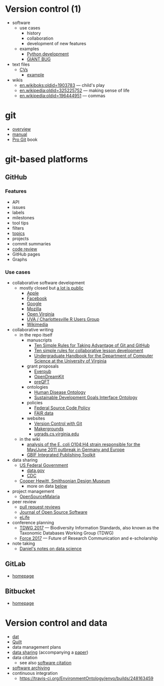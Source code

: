 # Version control (1)

- software
  - use cases
    - history
    - collaboration
    - development of new features
  - examples
    - [Python development](https://github.com/python)
    - [GIANT BUG](https://github.com/MrMEEE/bumblebee-Old-and-abbandoned/commit/a047be85247755cdbe0acce6f1dafc8beb84f2ac)
- text files
  - [CVs](https://github.com/search?utf8=%E2%9C%93&q=cv&type=)
    - [example](https://github.com/bamos/cv)
- wikis
  - [en.wikiboks:oldid=1903783](https://en.wikibooks.org/w/index.php?title=QEMU/Installing_QEMU&diff=prev&oldid=1903783) &mdash; child's play
  - [en.wikipedia:oldid=325225752](https://en.wikipedia.org/w/index.php?title=The_Human_Centipede_%28First_Sequence%29&diff=325225944&oldid=325225752) &mdash; making sense of life
  - [en.wikipedia:oldid=196444951](https://en.wikipedia.org/w/index.php?title=National_Hockey_League_awards&diff=196583627&oldid=196444951) &mdash; commas

# git

* [overview](http://rogerdudler.github.io/git-guide/)
* [manual](https://git-scm.com/docs/user-manual.html)
* [Pro Git](https://git-scm.com/book/en/v2) book

# git-based platforms

## GitHub


### Features

- API
- issues
- labels
- milestones
- tool tips
- filters
- [topics](https://github.com/search?q=topic%3Agit)
- projects
- commit summaries
- [code review](https://github.com/features/code-review)
- GitHub pages
- Graphs

### Use cases

- collaborative software development
  - mostly closed but [a lot is public](https://github.com/trending)
    - [Apple](https://github.com/apple)
    - [Facebook](https://github.com/facebook)
    - [Google](https://github.com/google)
    - [Mozilla](https://github.com/mozilla)
    - [Open Virginia](https://github.com/openva)
    - [UVA / Charlottesville R Users Group](https://github.com/UVa-R-Users-Group)
    - [Wikimedia](https://github.com/wikimedia)
- collaborative writing
  - in the repo itself
    - manuscripts
      - [Ten Simple Rules for Taking Advantage of Git and GitHub](https://github.com/ypriverol/github-paper)
      - [Ten simple rules for collaborative lesson development](https://github.com/swcarpentry/collaborative-lesson-development)
      - [Undergraduate Handbook for the Department of Computer Science at the University of Virginia](https://github.com/uva-cs/ugrad-handbook)
    - grant proposals
      - [Everpub](https://github.com/everpub/openscienceprize)
      - [OpenDreamKit](https://github.com/OpenDreamKit/OpenDreamKit/tree/master/Proposal)
      - [preQFT](https://github.com/drjjmc/preQFT_proposal)
    - ontologies
      - [Human Disease Ontology](https://github.com/DiseaseOntology/HumanDiseaseOntology)
      - [Sustainable Development Goals Interface Ontology](https://github.com/SDG-InterfaceOntology/sdgio)
    - policies
      - [Federal Source Code Policy](https://sourcecode.cio.gov/)
      - [FAIR data ](https://github.com/FAIR-Data-EG/consultation)
    - websites
      - [Version Control with Git](http://swcarpentry.github.io/git-novice/)
      - [Makergrounds](https://github.com/scholarslab/makergrounds)
      - [ugrads.cs.virginia.edu](https://github.com/uva-cs/ugrads.cs)
  - in the wiki
    - [analysis of the E. coli O104:H4 strain responsible for the May/June 2011 outbreak in Germany and Europe](https://github.com/ehec-outbreak-crowdsourced/BGI-data-analysis/wiki)
    - [GBIF Integrated Publishing Toolkit](https://github.com/gbif/ipt/wiki/IPT2ManualNotes.wiki)
- data sharing
  - [US Federal Government](https://github.com/unitedstates)
    - [data.gov](https://github.com/GSA/data.gov/)
    - [CDC](https://github.com/cdcepi)
  - [Cooper Hewitt, Smithsonian Design Museum](https://github.com/cooperhewitt/collection)
    - more on data [below](https://github.com/UVA-DSI/git-intro/blob/master/usage-examples.md#version-control-and-data)
- project management
  - [OpenSourceMalaria](https://github.com/OpenSourceMalaria)
- peer review
  - [pull request reviews](https://help.github.com/articles/about-pull-request-reviews/)
  - [Journal of Open Source Software](https://github.com/openjournals/joss-reviews/issues)
  - [eLife](https://github.com/elifesciences-publications)
- conference planning
  - [TDWG 2017](https://tdwg.github.io/conferences/2017/call-for-abstracts/instructions/) &mdash; Biodiversity Information Standards, also known as the Taxonomic Databases Working Group (TDWG)
  - [Force 2017](https://github.com/force11/force2017) &mdash; Future of Research Communication and e-scholarship
- note taking
  - [Daniel's notes on data science](https://github.com/Daniel-Mietchen/datascience/)

## GitLab

* [homepage](http://gitlab.org/)

## Bitbucket

* [homepage](https://bitbucket.org/)

# Version control and data

- [dat](https://datproject.org/)
- [Quilt](https://github.com/Daniel-Mietchen/ideas/issues/242)
- data management plans
- [data sharing](https://github.com/bw4sz/Occupy/blob/master/InputData/ObservedData.csv) (accompanying a [paper](https://doi.org/10.1016/j.fooweb.2017.05.002))
- data citation
  - see also [software citation]()
- [software archiving](https://www.software.ac.uk/blog/2016-09-26-making-code-citable-zenodo-and-github)
- continuous integration
  - https://travis-ci.org/EnvironmentOntology/envo/builds/248163459
